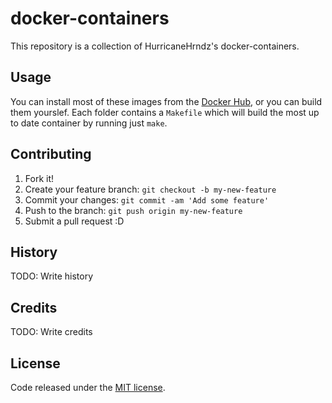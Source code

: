 # docker-containers

This repository is a collection of HurricaneHrndz's docker-containers.

## Usage

You can install most of these images from the [Docker Hub](hub.docker.com),
or you can build them yourslef. Each folder contains a `Makefile` which will
build the most up to date container by running just `make`.


## Contributing

1. Fork it!
2. Create your feature branch: `git checkout -b my-new-feature`
3. Commit your changes: `git commit -am 'Add some feature'`
4. Push to the branch: `git push origin my-new-feature`
5. Submit a pull request :D

## History

TODO: Write history

## Credits

TODO: Write credits

## License
Code released under the [MIT license](./LICENSE).
